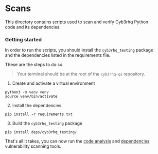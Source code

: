 # Scans

This directory contains scripts used to scan and verify Cyb3rhq Python code and its dependencies.

### Getting started

In order to run the scripts, you should install the `cyb3rhq_testing` package and the dependencies listed in the requirements file. 

These are the steps to do so:

> Your terminal should be at the root of the `cyb3rhq-qa` repository.

1. Create and activate a virtual environment

```console
python3 -m venv venv
source venv/bin/activate
```

2. Install the dependencies

```console
pip install -r requirements.txt
```

3. Build the `cyb3rhq_testing` package

```console
pip install deps/cyb3rhq_testing/
```

That's all it takes, you can now run the [code analysis](./code_analysis/README.md) and [dependencies](./dependencies/README.md) vulnerability scanning tools.
